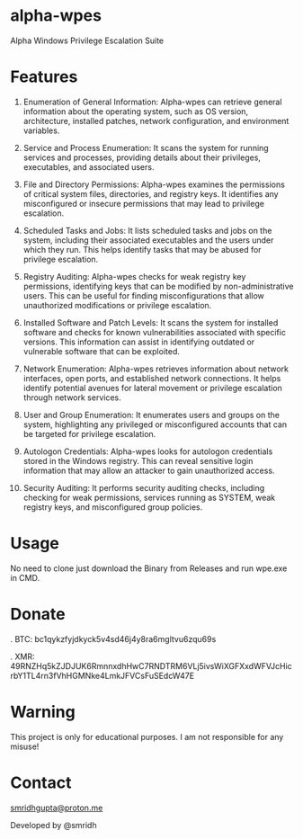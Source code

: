 # alpha-wpes

Alpha Windows Privilege Escalation Suite

# Features

1. Enumeration of General Information: Alpha-wpes can retrieve general information about the operating system, such as OS version, architecture, installed patches, network configuration, and environment variables.

2. Service and Process Enumeration: It scans the system for running services and processes, providing details about their privileges, executables, and associated users.

3. File and Directory Permissions: Alpha-wpes examines the permissions of critical system files, directories, and registry keys. It identifies any misconfigured or insecure permissions that may lead to privilege escalation.

4. Scheduled Tasks and Jobs: It lists scheduled tasks and jobs on the system, including their associated executables and the users under which they run. This helps identify tasks that may be abused for privilege escalation.

5. Registry Auditing: Alpha-wpes checks for weak registry key permissions, identifying keys that can be modified by non-administrative users. This can be useful for finding misconfigurations that allow unauthorized modifications or privilege escalation.

6. Installed Software and Patch Levels: It scans the system for installed software and checks for known vulnerabilities associated with specific versions. This information can assist in identifying outdated or vulnerable software that can be exploited.

7. Network Enumeration: Alpha-wpes retrieves information about network interfaces, open ports, and established network connections. It helps identify potential avenues for lateral movement or privilege escalation through network services.

8. User and Group Enumeration: It enumerates users and groups on the system, highlighting any privileged or misconfigured accounts that can be targeted for privilege escalation.

9. Autologon Credentials: Alpha-wpes looks for autologon credentials stored in the Windows registry. This can reveal sensitive login information that may allow an attacker to gain unauthorized access.

10. Security Auditing: It performs security auditing checks, including checking for weak permissions, services running as SYSTEM, weak registry keys, and misconfigured group policies.


# Usage

No need to clone just download the Binary from Releases and run wpe.exe in CMD.

# Donate

. BTC: bc1qykzfyjdkyck5v4sd46j4y8ra6mgltvu6zqu69s

. XMR: 49RNZHq5kZJDJUK6RmnnxdhHwC7RNDTRM6VLj5ivsWiXGFXxdWFVJcHicrbY1TL4rn3fVhHGMNke4LmkJFVCsFuSEdcW47E

# Warning

This project is only for educational purposes. I am not responsible for any misuse!

# Contact
smridhgupta@proton.me

Developed by @smridh
